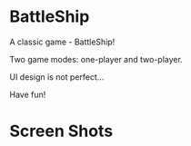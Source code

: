 # BattleShip
A classic game - BattleShip!

Two game modes: one-player and two-player.

UI design is not perfect...

Have fun!

# Screen Shots
